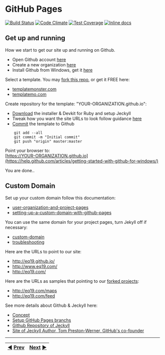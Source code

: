 # GitHub Pages

[![Build Status](https://travis-ci.org/guard/guard.svg)](https://travis-ci.org/guard/guard) [![Code Climate](https://codeclimate.com/github/guard/guard/badges/gpa.svg)](https://codeclimate.com/github/guard/guard) [![Test Coverage](https://codeclimate.com/github/guard/guard/badges/coverage.svg)](https://codeclimate.com/github/guard/guard) [![Inline docs](http://inch-ci.org/github/guard/guard.svg)](http://inch-ci.org/github/guard/guard)

## Get up and running
How we start to get our site up and running on Github.

* Open Github account [here](https://github.com/join)
* Create a new organization [here](https://github.com/organizations/new)
* Install Github from Windows, get it [here](https://windows.github.com/)

Select a template. You may [fork this repo](https://github.com/eq19/eq19.github.io/fork), or get it FREE here:
* [templatemonster.com](https://www.templatemonster.com/free-templates/globaly-responsive-consulting-wordpress-theme-52382.html)
* [templatemo.com](https://www.templatemo.com/preview/templatemo_395_urbanic)

Create repository for the template: "YOUR-ORGANIZATION.github.io":
* [Download](http://jekyll-windows.juthilo.com/1-ruby-and-devkit/) the installer & Devkit for Ruby and setup Jeckyll
* Tweak how you want the site URLs to look follow guidance [here](http://jekyllrb.com/docs/structure/)
* [Commit](http://martinbuberl.com/blog/setup-jekyll-on-windows-and-host-it-on-github-pages/ ) the template to Github
```
    git add --all    
    git commit -m "Initial commit"    
    git push "origin" master:master
```

Point your browser to:    
[https://YOUR-ORGANIZATION.github.io](https://help.github.com/articles/getting-started-with-github-for-windows/)

You are done..    

## Custom Domain
Set up your custom domain follow this documentation:  
* [user-organization-and-project-pages](https://help.github.com/articles/user-organization-and-project-pages/)
* [setting-up-a-custom-domain-with-github-pages](https://help.github.com/articles/setting-up-a-custom-domain-with-github-pages/)

You can use the same domain for your project pages, turn Jekyll off if necessary:   
* [custom-domain](https://stackoverflow.com/questions/9082499/custom-domain-for-github-project-pages)
* [troubleshooting](https://help.github.com/articles/using-jekyll-with-pages#troubleshooting) 

Here are the URLs to point to our site:    
* http://eq19.github.io/   
* http://www.eq19.com/    
* http://eq19.com/

Here are the URLs as samples that pointing to our [forked projects](https://github.com/search?utf8=%E2%9C%93&q=%40eq19+fork%3Aonly+user%3Aeq19+fork%3Aonly&type=Repositories&ref=advsearch&s=updated): 
* http://eq19.com/maps
* http://eq19.com/feed

See more details about Github & Jeckyll here:  
* [Concept](http://tom.preston-werner.com/2008/11/17/blogging-like-a-hacker.html)  
* [Setup GitHub Pages branchs](https://gist.github.com/chrisjacob/833223)  
* [Github Repository of Jeckyll](https://github.com/mojombo/tpw) 
* [Site of Jeckyll Author, Tom Preston-Werner, GitHub's co-founder](http://tom.preston-werner.com)
***
|[:arrow_backward:](https://github.com/eq19) [Prev](https://github.com/eq19)|[Next](http://eq19.github.io/) [:arrow_forward:](http://eq19.github.io/)|
|:----|----:|
